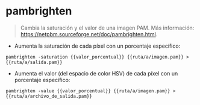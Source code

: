# pambrighten

> Cambia la saturación y el valor de una imagen PAM.
> Más información: <https://netpbm.sourceforge.net/doc/pambrighten.html>.

- Aumenta la saturación de cada píxel con un porcentaje específico:

`pambrighten -saturation {{valor_porcentual}} {{ruta/a/imagen.pam}} > {{ruta/a/salida.pam}}`

- Aumenta el valor (del espacio de color HSV) de cada píxel con un porcentaje específico:

`pambrighten -value {{valor_porcentual}} {{ruta/a/imagen.pam}} > {{ruta/a/archivo_de_salida.pam}}`
